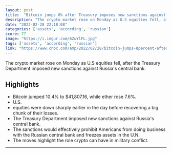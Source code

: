 ```yaml
---
layout: post
title:  "Bitcoin jumps 8% after Treasury imposes new sanctions against Russian central bank"
description: "The crypto market rose on Monday as U.S equities fell, after the Treasury Department imposed new sanctions against Russia's central bank."
date: "2022-02-28 22:18:08"
categories: ['assets', 'according', 'russian']
score: 77
image: "https://i.imgur.com/6ZwYlFL.jpg"
tags: ['assets', 'according', 'russian']
link: "https://www.cnbc.com/amp/2022/02/28/bitcoin-jumps-8percent-after-treasury-imposes-new-sanctions-against-russian-central-bank.html"
---
```


The crypto market rose on Monday as U.S equities fell, after the Treasury Department imposed new sanctions against Russia's central bank.

## Highlights

- Bitcoin jumped 10.4% to $41,807.16, while ether rose 7.6%.
- U.S.
- equities were down sharply earlier in the day before recovering a big chunk of their losses.
- The Treasury Department imposed new sanctions against Russia's central bank.
- The sanctions would effectively prohibit Americans from doing business with the Russian central bank and freezes assets in the U.N.
- The moves highlight the role crypto can have in military conflict.

---
